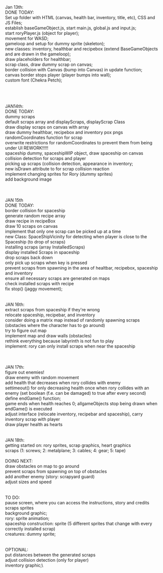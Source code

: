 Jan 13th:\
DONE TODAY:\
Set up folder with HTML (canvas, health bar, inventory, title, etc), CSS and JS Files;\
establish baseGameObject.js, start main.js, global.js and input.js;\
start roryPlayer.js (object for player);\
movement for WASD;\
gameloop and setup for dummy sprite (skeleton);\
new classes: inventory, healthbar and recipebox (extend BaseGameObjects and are drawn in the gameloop);\
draw placeholders for healthbar;\
scrap class, draw dummy scrap on canvas;\
border collision with Canvas (bump into Canvas) in update function;\
canvas border stops player (player bumps into wall);\
custom font (Chekra Petch);\
\
\
\
\
JAN14th:\
DONE TODAY: \
dummy scraps\
default scraps array and displayScraps, displayScrap Class\
draw display scraps on canvas with array\
draw dummy healthbar, recipebox and inventory pox pngs\
randomCoordinates function for scrap\
overwrite restrictions for randomCoordinates to prevent them from being under UI    REWORK!!!!!\
spaceship dummy, spaceshipWIP object, draw spaceship on canvas\
collision detection for scraps and player\
picking up scraps (collision detection, appearance in inventory;\
new isDrawn attribute to for scrap collision reaction\
implement changing sprites for Rory (dummy sprites)\
add background image\
\
\
\
JAN 15th\
DONE TODAY:\
border collision for spaceship\
generate random recipe array\
draw recipe in recipeBox\
draw 10 scraps on canvas\
implement that only one scrap can be picked up at a time\
new Class: SpaceShipVicinity for detecting when player is close to the Spaceship (to drop of scraps)\
installing scraps (array InstalledScraps)\
display installed Scraps in spaceship\
drop scraps back down\
only pick up scraps when key is pressed\
prevent scraps from spawning in the area of healtbar, recipebox, spaceship and inventory\
ensure all necessary scraps are generated on maps\
check installed scraps with recipe\
fix stop() (jaggy movement);\
\
\
JAN 16th:\
extract scraps from spaceship if they're wrong\
relocate spaceship, recipebar, and inventory\
consider doing a matrix map instead of randomly spawning scraps (obstacles where the character has to go around)\
try to figure out map\
implement map and draw walls (obstacles)\
rethink everything because labyrinth is not fun to play\
implement: rory can only install scraps when near the spaceship\
\
\
\
JAN 17th:\
figure out enemies!\
draw enemy with random movement\
add health that decreases when rory collides with enemy\
settimeout() for only decreasing health once when rory collides with an enemy (set boolean (f.e. can be damaged) to true after every second)\
define endGame() function;\
game ends when health reaches 0; allgameObjects stop being drawn when endGame() is executed\
adjust interface (relocate inventory, recipebar and spaceship), carry inventory scrap with player\
draw player health as hearts\
\
\
JAN 18th:\
getting started on: rory sprites, scrap graphics, heart graphics\
scraps (1: screws; 2: metalplane; 3: cables; 4: gear; 5: tape)
\
\
DOING NEXT:\
draw obstacles on map to go around\
prevent scraps from spawning on top of obstacles\
add another enemy (story: scrapyard guard)\
adjust sizes and speed\
\
\
TO DO:\
pause screen, where you can access the instructions, story and credits\
scraps sprites\
background graphic;\
rory: sprite animation;\
spaceship construction: sprite (5 different sprites that change with every correctly installed scrap)\
creatures: dummy sprite;\
\
\
OPTIONAL:\
put distances between the generated scraps\
adjust collision detection (only for player)\
inventory graphic;\


